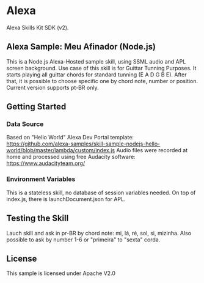 # Alexa
Alexa Skills Kit SDK (v2).

## Alexa Sample: Meu Afinador (Node.js)

This is a Node.js Alexa-Hosted sample skill, using SSML audio and APL screen background. 
Use case of this skill is for Guittar Tunning Purposes. 
It starts playing all guittar chords for standard tunning (E A D G B E). 
After that, it is possible to choose specific one by chord note, number or position. 
Current version supports pt-BR only.  

## Getting Started

### Data Source
Based on "Hello World" Alexa Dev Portal template: https://github.com/alexa-samples/skill-sample-nodejs-hello-world/blob/master/lambda/custom/index.js 
Audio files were recorded at home and processed using free Audacity software: https://www.audacityteam.org/

### Environment Variables

This is a stateless skill, no database of session variables needed. On top of index.js, there is launchDocument.json for APL. 

## Testing the Skill

Lauch skill and ask in pr-BR by chord note: mi, lá, ré, sol, si, mizinha.
Also possible to ask by number 1-6 or "primeira" to "sexta" corda. 

## License

This sample is licensed under Apache V2.0
